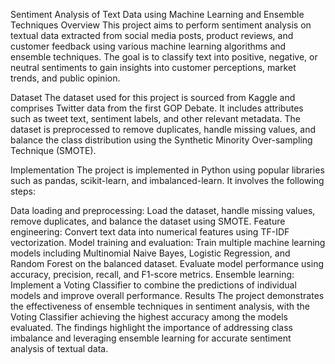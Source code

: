 Sentiment Analysis of Text Data using Machine Learning and Ensemble Techniques
Overview
This project aims to perform sentiment analysis on textual data extracted from social media posts, product reviews, and customer feedback using various machine learning algorithms and ensemble techniques. The goal is to classify text into positive, negative, or neutral sentiments to gain insights into customer perceptions, market trends, and public opinion.

Dataset
The dataset used for this project is sourced from Kaggle and comprises Twitter data from the first GOP Debate. It includes attributes such as tweet text, sentiment labels, and other relevant metadata. The dataset is preprocessed to remove duplicates, handle missing values, and balance the class distribution using the Synthetic Minority Over-sampling Technique (SMOTE).

Implementation
The project is implemented in Python using popular libraries such as pandas, scikit-learn, and imbalanced-learn. It involves the following steps:

Data loading and preprocessing: Load the dataset, handle missing values, remove duplicates, and balance the dataset using SMOTE.
Feature engineering: Convert text data into numerical features using TF-IDF vectorization.
Model training and evaluation: Train multiple machine learning models including Multinomial Naive Bayes, Logistic Regression, and Random Forest on the balanced dataset. Evaluate model performance using accuracy, precision, recall, and F1-score metrics.
Ensemble learning: Implement a Voting Classifier to combine the predictions of individual models and improve overall performance.
Results
The project demonstrates the effectiveness of ensemble techniques in sentiment analysis, with the Voting Classifier achieving the highest accuracy among the models evaluated. The findings highlight the importance of addressing class imbalance and leveraging ensemble learning for accurate sentiment analysis of textual data.

